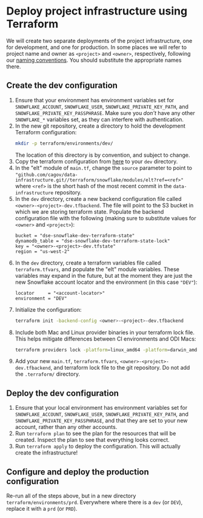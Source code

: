 # Deploy project infrastructure using Terraform

We will create two separate deployments of the project infrastructure,
one for development, and one for production.
In some places we will refer to project name and owner as `<project>` and `<owner>`, respectively,
following our [naming conventions](../learning/naming-conventions.md).
You should substitute the appropriate names there.

## Create the dev configuration

1. Ensure that your environment has environment variables set for
    `SNOWFLAKE_ACCOUNT`, `SNOWFLAKE_USER`, `SNOWFLAKE_PRIVATE_KEY_PATH`, and `SNOWFLAKE_PRIVATE_KEY_PASSPHRASE`.
    Make sure you *don't* have any other `SNOWFLAKE_*` variables set,
    as they can interfere with authentication.
1. In the new git repository, create a directory to hold the development Terraform configuration:
    ```bash
    mkdir -p terraform/environments/dev/
    ```
    The location of this directory is by convention, and subject to change.
1. Copy the terraform configuration from
    [here](https://github.com/cagov/data-infrastructure/blob/main/terraform/snowflake/environments/dev/main.tf)
    to your `dev` directory.
1. In the "elt" module of `main.tf`, change the `source` parameter to point to
    `"github.com/cagov/data-infrastructure.git//terraform/snowflake/modules/elt?ref=<ref>"`
    where `<ref>` is the short hash of the most recent commit in the `data-infrastructure` repository.
1. In the `dev` directory, create a new backend configuration file called `<owner>-<project>-dev.tfbackend`.
    The file will point to the S3 bucket in which we are storing terraform state. Populate the backend
    configuration file with the following (making sure to substitute values for `<owner>` and `<project>`):
    ```hcl
    bucket = "dse-snowflake-dev-terraform-state"
    dynamodb_table = "dse-snowflake-dev-terraform-state-lock"
    key = "<owner>-<project>-dev.tfstate"
    region = "us-west-2"
    ```
1. In the `dev` directory, create a terraform variables file called `terraform.tfvars`,
    and populate the "elt" module variables. These variables may expand in the future,
    but at the moment they are just the new Snowflake account locator and the environment
    (in this case `"DEV"`):
    ```hcl
    locator     = "<account-locator>"
    environment = "DEV"
    ```
1. Initialize the configuration:
    ```bash
    terraform init -backend-config <owner>-<project>-dev.tfbackend
    ```
1. Include both Mac and Linux provider binaries in your terraform lock file.
    This helps mitigate differences between CI environments and ODI Macs:
    ```bash
    terraform providers lock -platform=linux_amd64 -platform=darwin_amd64
    ```
1. Add your new `main.tf`, `terraform.tfvars`, `<owner>-<project>-dev.tfbackend`,
    and terraform lock file to the git repository. Do not add the `.terraform/` directory.

## Deploy the dev configuration

1. Ensure that your local environment has environment variables set for `SNOWFLAKE_ACCOUNT`,
    `SNOWFLAKE_USER`, `SNOWFLAKE_PRIVATE_KEY_PATH`,  and `SNOWFLAKE_PRIVATE_KEY_PASSPHRASE`,
    and that they are set to your new account, rather than any other accounts.
1. Run `terraform plan` to see the plan for the resources that will be created.
    Inspect the plan to see that everything looks correct.
1. Run `terraform apply` to deploy the configuration. This will actually create the infrastructure!

## Configure and deploy the production configuration

Re-run all of the steps above, but in a new directory `terraform/environments/prd`.
Everywhere where there is a `dev` (or `DEV`), replace it with a `prd` (or `PRD`).
